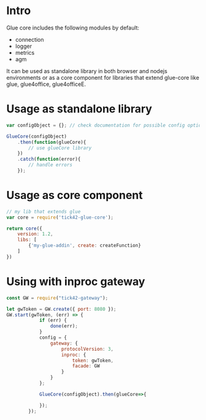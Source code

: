 # Intro

Glue core  includes the following modules by default:

* connection
* logger
* metrics
* agm

It can be used as standalone library in both browser and nodejs environments or as a core component for libraries that extend glue-core like glue, glue4office, glue4officeE.

# Usage as standalone library
```javascript
var configObject = {}; // check documentation for possible config options

GlueCore(configObject)
    .then(function(glueCore){
        // use glueCore library
    })
    .catch(function(error){
        // handle errors
    });
```

# Usage as core component

```javascript
// my lib that extends glue
var core = require('tick42-glue-core');

return core({
    version: 1.2,
    libs: [
        {'my-glue-addin', create: createFunction}
    ]
})
```

# Using with inproc gateway
```javascript
const GW = require("tick42-gateway");

let gwToken = GW.create({ port: 8080 });
GW.start(gwToken, (err) => {
            if (err) {
                done(err);
            }
            config = {
                gateway: {
                    protocolVersion: 3,
                    inproc: {
                        token: gwToken,
                        facade: GW
                    }
                }
            };

            GlueCore(configObject).then(glueCore=>{

            });
        });

```
